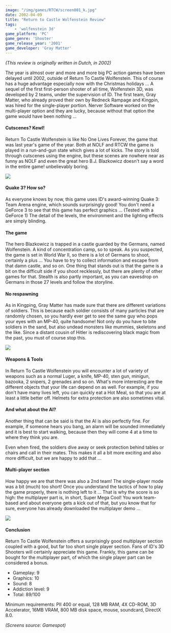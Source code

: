 ```yaml
---
image: "/img/games/RTCW/screen001_k.jpg"
date: 2002-04-09
title: "Return to Castle Wolfenstein Review"
tags:
    - 'wolfenstein 3d'
game_platform: 'PC'
game_genre: 'Shooter'
game_release_year: '2001'
game_developer: 'Gray Matter'
---
```


_(This review is originally written in Dutch, in 2002)_

The year is almost over and more and more big PC action games have been delayed until 2002, outside of Return To Castle Wolfenstein. This of course has a huge advantage especially now with the Christmas holidays ... A sequel of the first first-person shooter of all time, Wolfenstein 3D, was developed by 2 teams, under the supervision of ID. The first team, Gray Matter, who already proved their own by Redneck Rampage and Kingpin, was hired for the single-player portion. Nerver Software worked on the multi-player option and they are lucky, because without that option the game would have been nothing ...

#### Cutscenes? Kewl!

Return To Castle Wolfenstein is like No One Lives Forever, the game that was last year's game of the year. Both at NOLF and RTCW the game is played in a run-and-gun state which gives a lot of kicks. The story is told through cutscenes using the engine, but these scenes are nowhere near as funny as NOLF and even the great hero B.J. Blazkowicz doesn't say a word in the entire game! unbelievably boring.

![](/img/games/RTCW/screen004.jpg)

#### Quake 3? How so?

As everyone knows by now, this game uses ID's award-winning Quake 3: Team Arena engine, which sounds surprisingly good! You don't need a GeForce 3 to see that this game has perfect graphics ... (Tested with a GeForce 1) The detail of the levels, the environment and the lighting effects are simply blinding.

#### The game

The hero Blazkowicz is trapped in a castle guarded by the Germans, named Wolfenstein. A kind of concentration camp, so to speak. As you suspected, the game is set in World War II, so there is a lot of Germans to shoot, certainly a plus ... You have to try to collect information and escape from that damn castle, and so on. One thing that stands out is that the game is a bit on the difficult side if you shoot recklessly, but there are plenty of other games for that. Stealth is also partly important, as you can eavesdrop on Germans in those 27 levels and follow the storyline.

#### No respawning

As in Kingping, Gray Matter has made sure that there are different variations of soldiers. This is because each soldier consists of many particles that are randomly chosen, so you hardly ever get to see the same guy who pops your eyes with an MP-40, quite handsome! Not only do you have to bite soldiers in the sand, but also undead monsters like mummies, skeletons and the like. Since a distant cousin of Hitler is rediscovering black magic from the past, you must of course stop this.

![](/img/games/RTCW/screen005.jpg)

#### Weapons & Tools

In Return To Castle Wolfenstein you will encounter a lot of variety of weapons such as a normal Luger, a knife, MP-40, sten gun, minigun, bazooka, 2 snipers, 2 grenades and so on. What's more interesting are the different objects that your life can depend on as well. For example, if you don't have many lives left, you can quickly eat a Hot Meal, so that you are at least a little better off. Helmets for extra protection are also sometimes vital.

#### And what about the AI?

Another thing that can be said is that the AI ​​is also perfectly fine. For example, if someone hears you bang, an alarm will be sounded immediately and it is best to start walking, because then they will come 4 at a time to where they think you are.

Even when fired, the soldiers dive away or seek protection behind tables or chairs and call in their mates. This makes it all a bit more exciting and also more difficult, but we are happy to add that ...

#### Multi-player section

How happy we are that there was also a 2nd team! The single-player mode was a bit (much) too short! Once you understand the tactics of how to play the game properly, there is nothing left to it ... That is why the score is so high: the multiplayer part is, in short, Super Mega Cool! You work team-based and about everyone gets a kick out of that, but you know that for sure, everyone has already downloaded the multiplayer demo ...

![](/img/games/RTCW/screen002.jpg)

#### Conclusion

Return To Castle Wolfenstein offers a surprisingly good multiplayer section coupled with a good, but far too short single player section. Fans of ID's 3D Shooters will certainly appreciate this game. Frankly, this game can be bought for the multiplayer part, of which the single player part can be considered a bonus.

- Gameplay: 9
- Graphics: 10
- Sound: 8
- Addiction level: 9
- Total: 89/100

Minimum requirements:  PII 400 or equal, 128 MB RAM, 4X CD-ROM, 3D Accelerator, 16MB VRAM, 800 MB disk space, mouse, soundcard, DirectX 8.0.

_(Screens source: Gamespot)_
